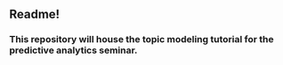 ## Readme!

### This repository will house the topic modeling tutorial for the predictive analytics seminar. 
